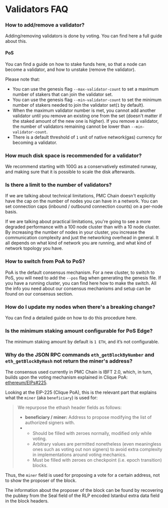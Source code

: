 # Validators FAQ

### How to add/remove a validator?



Adding/removing validators is done by voting. You can find here a full guide about this.

#### PoS

You can find a guide on how to stake funds here, so that a node can become a validator, and how to unstake (remove the validator).

Please note that:

* You can use the genesis flag `--max-validator-count` to set a maximum number of stakers that can join the validator set.
* You can use the genesis flag `--min-validator-count` to set the minimum number of stakers needed to join the validator set(`1` by default).
* When the maximum validator number is met, you cannot add another validator until you remove an existing one from the set (doesn't matter if the staked amount of the new one is higher). If you remove a validator, the number of validators remaining cannot be lower than `--min-validator-count`.
* There is a default threshold of `1` unit of native network(gas) currency for becoming a validator.

### How much disk space is recommended for a validator?

We recommend starting with 100G as a conservatively estimated runway, and making sure that it is possible to scale the disk afterwards.

### Is there a limit to the number of validators?

If we are talking about technical limitations, PMC Chain doesn't explicitly have the cap on the number of nodes you can have in a network. You can set connection caps (inbound / outbound connection counts) on a per-node basis.

If we are talking about practical limitations, you're going to see a more degraded performance with a 100 node cluster than with a 10 node cluster. By increasing the number of nodes in your cluster, you increase the communication complexity and just the networking overhead in general. It all depends on what kind of network you are running, and what kind of network topology you have.

### How to switch from PoA to PoS?

PoA is the default consensus mechanism. For a new cluster, to switch to PoS, you will need to add the `--pos` flag when generating the genesis file. If you have a running cluster, you can find here how to make the switch. All the info you need about our consensus mechanisms and setup can be found on our consensus section.

### How do I update my nodes when there's a breaking change?

You can find a detailed guide on how to do this procedure here.

### Is the minimum staking amount configurable for PoS Edge?

The minimum staking amount by default is `1 ETH`, and it’s not configurable.

### Why do the JSON RPC commands `eth_getBlockByNumber` and `eth_getBlockByHash` not return the miner's address?

The consensus used currently in PMC Chain is IBFT 2.0, which, in turn, builds upon the voting mechanism explained in Clique PoA: [ethereum/EIPs#225](https://github.com/ethereum/EIPs/issues/225).

Looking at the EIP-225 (Clique PoA), this is the relevant part that explains what the `miner` (aka `beneficiary`) is used for:

> We repurpose the ethash header fields as follows:
>
> * **beneficiary / miner:** Address to propose modifying the list of authorized signers with.
> *
>   * Should be filled with zeroes normally, modified only while voting.
>   * Arbitrary values are permitted nonetheless (even meaningless ones such as voting out non signers) to avoid extra complexity in implementations around voting mechanics.
>   * Must be filled with zeroes on checkpoint (i.e. epoch transition) blocks.

Thus, the `miner` field is used for proposing a vote for a certain address, not to show the proposer of the block.

The information about the proposer of the block can be found by recovering the pubkey from the Seal field of the RLP encoded Istanbul extra data field in the block headers.

